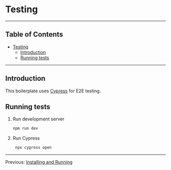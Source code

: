 # Testing

---

## Table of Contents <!-- omit in toc -->

- [Testing](#testing)
  - [Introduction](#introduction)
  - [Running tests](#running-tests)

---

## Introduction

This boilerplate uses [Cypress](https://www.cypress.io/) for E2E testing.

## Running tests

1. Run development server

   ```bash
   npm run dev
   ```

1. Run Cypress

   ```bash
    npx cypress open
    ```

---

Previous: [Installing and Running](installing-and-running.md)
